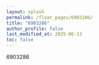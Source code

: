 ```yaml
---
layout: splash
permalink: /float_pages/6903286/
title: "6903286"
author_profile: false
last_modified_at: 2025-06-13
toc: false
---
```

 
6903286
